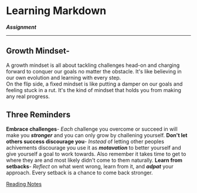 # Learning Markdown
***Assignment***

---
## Growth Mindset-
A growth mindset is all about tackling challenges head-on and charging forward to conquer our goals no matter the obstacle. It's like believing in our own evolution and learning with every step.<br>   On the flip side, a fixed mindset is like putting a damper on our goals and feeling stuck in a rut. It's the kind of mindset that holds you from making any real progress.
## Three Reminders
**Embrace challenges**- *Each* challenge you overcome or succeed in will make you ***stronger*** and you can only grow by challening yourself.
**Don't let others success discourage you**- *Instead* of letting other peoples achivements discourage you use it as ***motavation*** to better yourself and give yourself a goal to work towards. Also remember it takes time to get to where they are and most likely didn't come to them naturally.
**Learn from setbacks**- *Reflect* on what went wrong, learn from it, and ***adpat*** your approach. Every setback is a chance to come back stronger.

[Reading Notes](Learning-Markdown.md)



